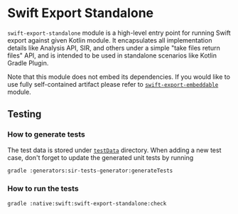 # Swift Export Standalone

`swift-export-standalone` module is a high-level entry point for running Swift export against given Kotlin module.
It encapsulates all implementation details like Analysis API, SIR, and others under a simple "take files return files" API, and is intended
to be used in standalone scenarios like Kotlin Gradle Plugin. 

Note that this module does not embed its dependencies. 
If you would like to use fully self-contained artifact please refer to [`swift-export-embeddable`](../swift-export-embeddable) module.

## Testing

### How to generate tests

The test data is stored under [`testData`](testData) directory.
When adding a new test case, don't forget to update the generated unit tests by running

```bash
gradle :generators:sir-tests-generator:generateTests
```

### How to run the tests

```bash
gradle :native:swift:swift-export-standalone:check
```
